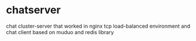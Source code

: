 # chatserver
chat cluster-server that worked in nginx tcp load-balanced environment and chat client based on muduo and redis library
